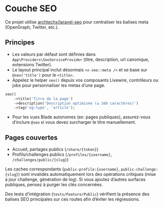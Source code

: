 # Couche SEO

Ce projet utilise [archtechx/laravel-seo](https://github.com/ArchTechX/laravel-seo) pour centraliser les balises meta (OpenGraph, Twitter, etc.).

## Principes

- Les valeurs par défaut sont définies dans `App\Providers\SeoServiceProvider` (titre, description, url canonique, extensions Twitter).
- Le layout principal inclut désormais `<x-seo::meta />` et se base sur `@seo('title')` pour le `<title>`.
- Appelez le helper `seo()` depuis vos composants Livewire, contrôleurs ou jobs pour personnaliser les metas d’une page.

```php
seo()
    ->title('Titre de la page')
    ->description('Description optimisée (≤ 160 caractères)')
    ->tag('og:type', 'article');
```

- Pour les vues Blade autonomes (ex: pages publiques), assurez-vous d’inclure `@seo` si vous devez surcharger le titre manuellement.

## Pages couvertes

- Accueil, partages publics (`/share/{token}`)
- Profils/challenges publics (`/profiles/{username}`, `/challenges/public/{slug}`)

Les caches correspondants (`public-profile:{username}`, `public-challenge:{slug}`) sont invalidés automatiquement lors des opérations critiques (mise à jour challenge, génération de log). Si vous ajoutez d’autres surfaces publiques, pensez à purger les clés concernées.

Des tests d’intégration (`tests/Feature/Public`) vérifient la présence des balises SEO principales sur ces routes afin d’éviter les régressions.
